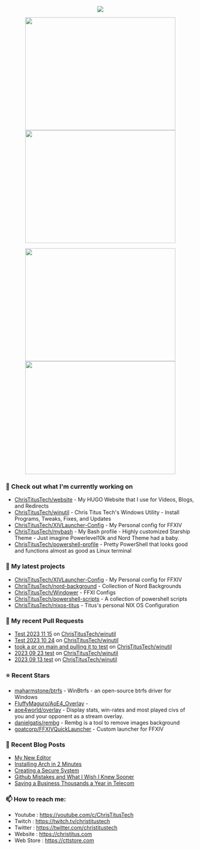 <p align="center"><a href="https://github.com/anuraghazra/github-readme-stats">
  <img align="center" src="https://github-readme-stats.vercel.app/api?username=ChrisTitusTech&show_icons=true&theme=tokyonight" />
</a></p>

<p align="center"><a href="https://wakatime.com/@christitustech">
  <img align="center" width="400" height="300" src="https://wakatime.com/share/@christitustech/4c17a227-eb23-48c5-a2f1-492e5538842c.svg" />
</a>
<a href="https://wakatime.com/@christitustech">
  <img align="center" width="400" height="300" src="https://wakatime.com/share/@christitustech/57160975-2111-472e-bc92-f390b42053b3.svg" />
</a></p>

<p align="center"><a href="https://wakatime.com/@christitustech">
  <img align="center" width="400" height="300" src="https://wakatime.com/share/@christitustech/b7d6c245-11dd-4802-a2dd-8ff0fd915324.svg" />
</a>
<a href="https://wakatime.com/@christitustech">
  <img align="center" width="400" height="300" src="https://wakatime.com/share/@christitustech/29475f0b-8d50-47b4-aaf5-f96bdcab9d0d.svg" />
</a></p>

### 👷 Check out what I'm currently working on

- [ChrisTitusTech/website](https://github.com/ChrisTitusTech/website) - My HUGO Website that I use for Videos, Blogs, and Redirects
- [ChrisTitusTech/winutil](https://github.com/ChrisTitusTech/winutil) - Chris Titus Tech&#39;s Windows Utility - Install Programs, Tweaks, Fixes, and Updates
- [ChrisTitusTech/XIVLauncher-Config](https://github.com/ChrisTitusTech/XIVLauncher-Config) - My Personal config for FFXIV
- [ChrisTitusTech/mybash](https://github.com/ChrisTitusTech/mybash) - My Bash profile - Highly customized Starship Theme - Just imagine Powerlevel10k and Nord Theme had a baby.
- [ChrisTitusTech/powershell-profile](https://github.com/ChrisTitusTech/powershell-profile) - Pretty PowerShell that looks good and functions almost as good as Linux terminal 
### 🌱 My latest projects

- [ChrisTitusTech/XIVLauncher-Config](https://github.com/ChrisTitusTech/XIVLauncher-Config) - My Personal config for FFXIV
- [ChrisTitusTech/nord-background](https://github.com/ChrisTitusTech/nord-background) - Collection of Nord Backgrounds
- [ChrisTitusTech/Windower](https://github.com/ChrisTitusTech/Windower) - FFXI Configs
- [ChrisTitusTech/powershell-scripts](https://github.com/ChrisTitusTech/powershell-scripts) - A collection of powershell scripts
- [ChrisTitusTech/nixos-titus](https://github.com/ChrisTitusTech/nixos-titus) - Titus&#39;s personal NIX OS Configuration
### 🔨 My recent Pull Requests

- [Test 2023 11 15](https://github.com/ChrisTitusTech/winutil/pull/1209) on [ChrisTitusTech/winutil](https://github.com/ChrisTitusTech/winutil)
- [Test 2023 10 24](https://github.com/ChrisTitusTech/winutil/pull/1176) on [ChrisTitusTech/winutil](https://github.com/ChrisTitusTech/winutil)
- [took a pr on main and pulling it to test](https://github.com/ChrisTitusTech/winutil/pull/1175) on [ChrisTitusTech/winutil](https://github.com/ChrisTitusTech/winutil)
- [2023 09 23 test](https://github.com/ChrisTitusTech/winutil/pull/1117) on [ChrisTitusTech/winutil](https://github.com/ChrisTitusTech/winutil)
- [2023 09 13 test](https://github.com/ChrisTitusTech/winutil/pull/1051) on [ChrisTitusTech/winutil](https://github.com/ChrisTitusTech/winutil)
### ⭐ Recent Stars

- [maharmstone/btrfs](https://github.com/maharmstone/btrfs) - WinBtrfs - an open-source btrfs driver for Windows
- [FluffyMaguro/AoE4_Overlay](https://github.com/FluffyMaguro/AoE4_Overlay) - 
- [aoe4world/overlay](https://github.com/aoe4world/overlay) - Display stats, win-rates and most played civs of you and your opponent as a stream overlay.
- [danielgatis/rembg](https://github.com/danielgatis/rembg) - Rembg is a tool to remove images background
- [goatcorp/FFXIVQuickLauncher](https://github.com/goatcorp/FFXIVQuickLauncher) - Custom launcher for FFXIV
### 📰 Recent Blog Posts

- [My New Editor](https://christitus.com/my-new-editor/)
- [Installing Arch in 2 Minutes](https://christitus.com/installing-arch-in-2-minutes/)
- [Creating a Secure System](https://christitus.com/creating-a-secure-system/)
- [Github Mistakes and What I Wish I Knew Sooner](https://christitus.com/do-not-make-these-github-mistakes/)
- [Saving a Business Thousands a Year in Telecom](https://christitus.com/saving-a-business-5000-a-year-in-telecom/)
### 📫 How to reach me:
  - Youtube   : <https://youtube.com/c/ChrisTitusTech>
  - Twitch    : <https://twitch.tv/christitustech>
  - Twitter   : <https://twitter.com/christitustech>
  - Website   : <https://christitus.com>
  - Web Store : <https://cttstore.com>
